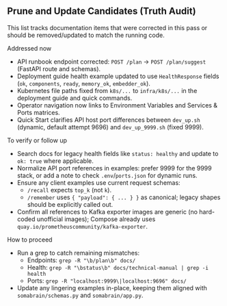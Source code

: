 ## Prune and Update Candidates (Truth Audit)

This list tracks documentation items that were corrected in this pass or should be removed/updated to match the running code.

Addressed now
- API runbook endpoint corrected: `POST /plan` → `POST /plan/suggest` (FastAPI route and schemas).
- Deployment guide health example updated to use `HealthResponse` fields (`ok`, `components`, `ready`, `memory_ok`, `embedder_ok`).
- Kubernetes file paths fixed from `k8s/...` to `infra/k8s/...` in the deployment guide and quick commands.
- Operator navigation now links to Environment Variables and Services & Ports matrices.
- Quick Start clarifies API host port differences between `dev_up.sh` (dynamic, default attempt 9696) and `dev_up_9999.sh` (fixed 9999).

To verify or follow up
- Search docs for legacy health fields like `status: healthy` and update to `ok: true` where applicable.
- Normalize API port references in examples: prefer 9999 for the 9999 stack, or add a note to check `.env`/`ports.json` for dynamic runs.
- Ensure any client examples use current request schemas:
  - `/recall` expects `top_k` (not `k`).
  - `/remember` uses `{ "payload": { ... } }` as canonical; legacy shapes should be explicitly called out.
- Confirm all references to Kafka exporter images are generic (no hard-coded unofficial images); Compose already uses `quay.io/prometheuscommunity/kafka-exporter`.

How to proceed
- Run a grep to catch remaining mismatches:
  - Endpoints: `grep -R "\b/plan\b" docs/`
  - Health: `grep -R "\bstatus\b" docs/technical-manual | grep -i health`
  - Ports: `grep -R "localhost:9999\|localhost:9696" docs/`
- Update any lingering examples in-place, keeping them aligned with `somabrain/schemas.py` and `somabrain/app.py`.
